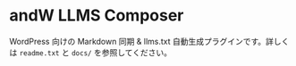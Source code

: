 # andW LLMS Composer

WordPress 向けの Markdown 同期 & llms.txt 自動生成プラグインです。詳しくは `readme.txt` と `docs/` を参照してください。
